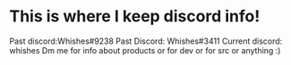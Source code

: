 # This is where I keep discord info!
Past discord:Whishes#9238
Past Discord: Whishes#3411
Current discord: whishes
Dm me for info about products or for dev or for src or anything :)
